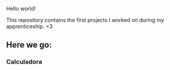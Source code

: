 Hello world!

This repository contains the first projects I worked on during my apprenticeship. <3

## Here we go:
### Calculadora
